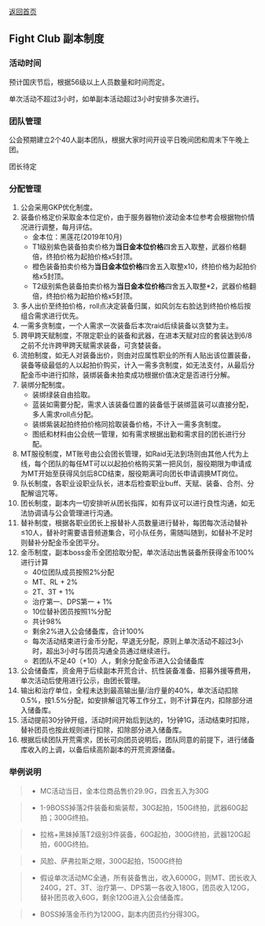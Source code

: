 [返回首页](../)

## Fight Club 副本制度


### 活动时间

预计国庆节后，根据56级以上人员数量和时间而定。

单次活动不超过3小时，如单副本活动超过3小时安排多次进行。

### 团队管理

公会预期建立2个40人副本团队，根据大家时间开设平日晚间团和周末下午晚上团。

团长待定

### 分配管理

1. 公会采用GKP优化制度。
2. 装备价格定价采取金本位定价，由于服务器物价波动金本位参考会根据物价情况进行调整，每月评估。
    * 金本位：黑莲花(2019年10月)
    * T1级别紫色装备拍卖价格为**当日金本位价格**四舍五入取整，武器价格翻倍，终拍价格为起拍价格x5封顶。
    * 橙色装备拍卖价格为**当日金本位价格**四舍五入取整x10，终拍价格为起拍价格x5封顶。
    * T2级别紫色装备拍卖价格为**当日金本位价格**四舍五入取整*2，武器价格翻倍，终拍价格为起拍价格x5封顶。
3. 多人出价至终拍价格，roll点决定装备归属，如风剑左右脸达到终拍价格后按组合需求进行优先。
4. 一需多贪制度，一个人需求一次装备后本次raid后续装备以贪婪为主。
5. 跨甲跨天赋制度，不限定职业的装备和武器，在进本天赋对应的套装达到6/8之前不允许跨甲跨天赋需求装备，可贪婪装备。
6. 流拍制度，如无人对装备出价，则由对应属性职业的所有人贴出该位置装备，装备等级最低的人以起拍价购买，计入一需多贪制度，如无法支付，从最后分配金币中进行扣除，装绑装备未拍卖成功根据价值决定是否进行分解。
7. 装绑分配制度。
    * 装绑绿装自由拾取。
    * 蓝装如需要分配，需求人该装备位置的装备低于装绑蓝装可以直接分配，多人需求roll点分配。
    * 装绑紫装起拍终拍价格同拾取装备价格，不计入一需多贪制度。
    * 图纸和材料由公会统一管理，如有需求根据出勤和需求目的团长进行分配。
8. MT服役制度，MT账号由公会团长管理，如Raid无法到场则由其他人代为上线，每个团队的每任MT可以以起拍价格购买第一把风剑，服役期限为申请成为MT开始至获得风剑后8CD结束，服役期满可向团长申请调换MT岗位。
9. 队长制度，各职业设职业队长，进本后检查职业buff、天赋、装备、合剂、分配解诅咒等。
10. 团长制度，副本内一切安排听从团长指挥，如有异议可以进行良性沟通，如无法协调请与公会管理进行沟通。
11. 替补制度，根据各职业团长上报替补人员数量进行替补，每团每次活动替补≤10人，替补时需要语音频道集合，可小队任务，需随叫随到，如替补不足时则替补分配金币全团平分。
12. 金币制度，副本boss金币全团拾取分配，单次活动出售装备所获得金币100%进行计算
    * 40位团队成员按照2%分配
    * MT、RL + 2%
    * 2T、3T + 1%
    * 治疗第一、DPS第一 + 1%
    * 10位替补团员按照1%分配
    * 共计98%
    * 剩余2%进入公会储备库，合计100%
    * 每次活动结束进行金币分配，早退无分配，原则上单次活动不超过3小时，超出3小时与团员沟通全员通过继续进行。
    * 若团队不足40（+10）人，剩余分配金币进入公会储备库
13. 公会储备库，资金用于后续副本开荒合计、抗性装备准备、招募外援等费用，单次活动后使用进行公示，由团长管理。
14. 输出和治疗单位，全程未达到最高输出量/治疗量的40%，单次活动扣除0.5%，按1.5%分配，如安排解诅咒等工作分工，则不计算在内，扣除部分进入储备库。
15. 活动提前30分钟开组，活动时间开始后到达的，1分钟1G，活动结束时扣除，替补团员也按此规则进行扣除，扣除部分进入储备库。
16. 根据后续团队开荒需求，团长可向团员说明后，团队同意的前提下，进行储备库收入的上调，以备后续高阶副本的开荒资源储备。

### 举例说明

> * MC活动当日，金本位商品售价29.9G，四舍五入为30G

> * 1-9BOSS掉落2件装备和紫装帮，30G起拍，150G终拍，武器60G起拍；300G终拍。

> * 拉格+黑妹掉落T2级别3件装备，60G起拍，300G终拍，武器120G起拍，600G终拍。

> * 风脸、萨弗拉斯之眼，300G起拍，1500G终拍

> * 假设单次活动MC全通，所有装备售出，收入6000G，则MT、团长收入240G，2T、3T、治疗第一、DPS第一各收入180G，团员收入120G，替补团员收入60G，剩余120G进入公会储备库。

> * BOSS掉落金币约为1200G，副本内团员约分得30G。